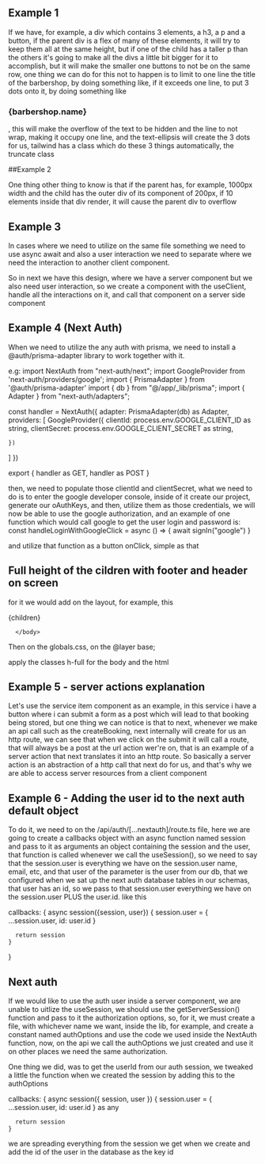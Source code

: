 ## Example 1

If we have, for example, a div which contains 3 elements, a h3, a p and a button, if the parent div is a flex of many of
these elements, it will try to keep them all at the same height, but if one of the child has a taller p than the others
it's going to make all the divs a little bit bigger for it to accomplish, but it will make the smaller one buttons to
not be on the same row, one thing we can do for this not to happen is to limit to one line the title of the barbershop,
by doing something like, if it exceeds one line, to put 3 dots onto it, by doing something like

<h3 className="font-semibold overflow-hidden text-nowrap text-ellipsis">{barbershop.name}</h3>, this will make the overflow
of the text to be hidden and the line to not wrap, making it occupy one line, and the text-ellipsis will create the 3 dots
for us, tailwind has a class which do these 3 things automatically, the truncate class


##Example 2

One thing other thing to know is that if the parent has, for example, 1000px width and the child has the outer div of its
component of 200px, if 10 elements inside that div render, it will cause the parent div to overflow

## Example 3

In cases where we need to utilize on the same file something we need to use async await and also a user interaction we
need to separate where we need the interaction to another client component.

So in next we have this design, where we have a server component but we also need user interaction, so we create a component
with the useClient, handle all the interactions on it, and call that component on a server side component


## Example 4 (Next Auth)

When we need to utilize the any auth with prisma, we need to install a @auth/prisma-adapter library to work together
with it.

e.g: 
import NextAuth from "next-auth/next";
import GoogleProvider from 'next-auth/providers/google';
import { PrismaAdapter } from '@auth/prisma-adapter'
import { db } from "@/app/_lib/prisma";
import { Adapter } from "next-auth/adapters";

const handler = NextAuth({
  adapter: PrismaAdapter(db) as Adapter,
  providers: [
    GoogleProvider({
      clientId: process.env.GOOGLE_CLIENT_ID as string,
      clientSecret: process.env.GOOGLE_CLIENT_SECRET as string,

    })
  ]
})

export { handler as GET, handler as POST }

then, we need to populate those clientId and clientSecret, what we need to do is to enter the google developer console, inside of it create our project, generate our oAuthKeys, and then, utilize them as those credentials, we will now be able to use the google authorization, and an example of one function which would call google to get the user login and password is:   const handleLoginWithGoogleClick = async () => {
    await signIn("google")
  }

  and utilize that function as a button onClick, simple as that

## Full height of the cildren with footer and header on screen

for it we would add on the layout, for example, this

<body className={inter.className} >
        <AuthProvider>
          <div className="flex flex-col h-full">
            <div className='flex-1'>{children}</div>
            <Footer />
          </div>
        </AuthProvider>
        <Toaster />

      </body>

Then on the globals.css, on the @layer base;

apply the classes h-full for the body and the html


## Example 5 - server actions explanation

Let's use the service item component as an example, in this service i have a  button where i can submit a form as a post
 which will lead to that booking being stored, but one thing we can notice is that to next, whenever we make an api call
 such as the createBooking, next internally will create for us an http route, we can see that when we click on the submit
 it will call a route, that will always be a post at the url action wer're on, that is an example of a server action that 
 next translates it into an http route. 
So basically a server action is an abstraction of a http call that next do for us, and that's why we are able to access server
resources from a client component

## Example 6 - Adding the user id to the next auth default object

To do it, we need to on the /api/auth/[...nextauth]/route.ts file, here we are going to create a callbacks object with
an async function named session and pass to it as arguments an object containing the session and the user, that function is
called whenever we call the useSession(), so we need to say that the session.user is everything we have on the session.user
name, email, etc, and that user of the parameter is the user from our db, that we configured when we sat up the next auth
database tables in our schemas, that user has an id, so we pass to that session.user everything we have on the session.user
PLUS the user.id. like this

 callbacks: {
    async session({session, user}) {
      session.user = {
        ...session.user,
        id: user.id
      }

      return session
    }
  }


## Next auth

If we would like to use the auth user inside a server component, we are unable to uitlize the useSession, we should use
the getServerSession() function and pass to it the authorization options, so, for it, we must create a file, with whichever
name we want, inside the lib, for example, and create a constant named authOptions and use the code we used inside the
NextAuth function, now, on the api we call the authOptions we just created and use it on other places we need the same
authorization.

One thing we did, was to get the userId from our auth session, we tweaked a little the function when we created the session
by adding this to the authOptions

  callbacks: {
    async session({ session, user }) {
      session.user = {
        ...session.user,
        id: user.id
      } as any

      return session
    }

  we are spreading everything from the session we get when we create and add the id of the user in the database as
  the key id